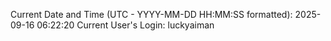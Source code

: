 Current Date and Time (UTC - YYYY-MM-DD HH:MM:SS formatted): 2025-09-16 06:22:20
Current User's Login: luckyaiman
